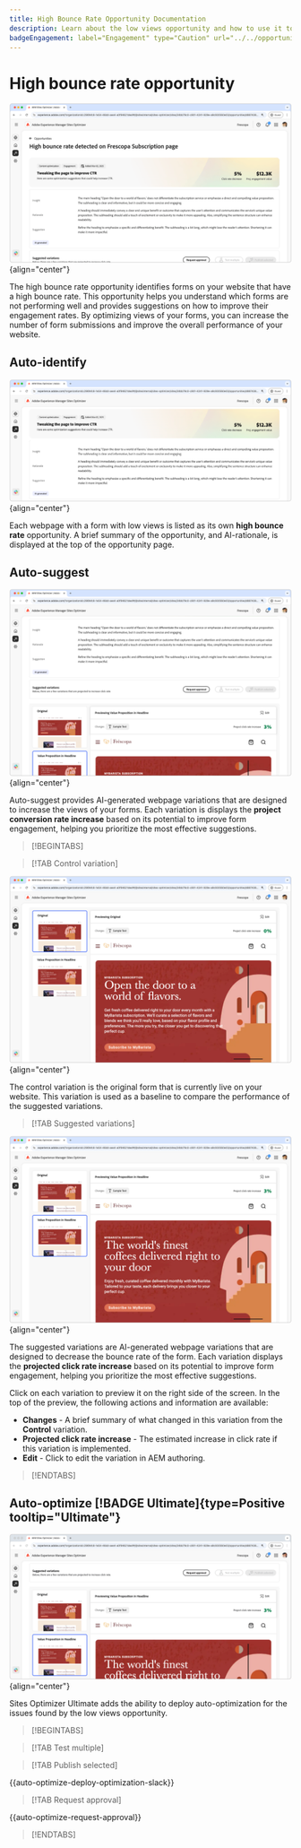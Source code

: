 ```yaml
---
title: High Bounce Rate Opportunity Documentation
description: Learn about the low views opportunity and how to use it to improve form engagement on your website.
badgeEngagement: label="Engagement" type="Caution" url="../../opportunity-types/engagement.md" tooltip="Engagement"
---
```


# High bounce rate opportunity

![High bounce rate opportunity](./assets/high-bounce-rate/hero.png){align="center"}

The high bounce rate opportunity identifies forms on your website that have a high bounce rate. This opportunity helps you understand which forms are not performing well and provides suggestions on how to improve their engagement rates. By optimizing views of your forms, you can increase the number of form submissions and improve the overall performance of your website.

## Auto-identify

![Auto-identify high bounce rate](./assets/high-bounce-rate/auto-identify.png){align="center"}

Each webpage with a form with low views is listed as its own **high bounce rate** opportunity. A brief summary of the opportunity, and AI-rationale, is displayed at the top of the opportunity page.

## Auto-suggest

![Auto-suggest high bounce rate](./assets/high-bounce-rate/auto-suggest.png){align="center"}

Auto-suggest provides AI-generated webpage variations that are designed to increase the views of your forms. Each variation is displays the **project conversion rate increase** based on its potential to improve form engagement, helping you prioritize the most effective suggestions.

>[!BEGINTABS]

>[!TAB Control variation]

![Original variations](./assets/high-bounce-rate/original-variation.png){align="center"}

The control variation is the original form that is currently live on your website. This variation is used as a baseline to compare the performance of the suggested variations.

>[!TAB Suggested variations]

![Suggested variations](./assets/high-bounce-rate/suggested-variations.png){align="center"}

The suggested variations are AI-generated webpage variations that are designed to decrease the bounce rate of the form. Each variation displays the **projected click rate increase** based on its potential to improve form engagement, helping you prioritize the most effective suggestions.

Click on each variation to preview it on the right side of the screen. In the top of the preview, the following actions and information are available:

* **Changes** - A brief summary of what changed in this variation from the **Control** variation.
* **Projected click rate increase** - The estimated increase in click rate if this variation is implemented.
* **Edit** - Click to edit the variation in AEM authoring.

>[!ENDTABS]

## Auto-optimize [!BADGE Ultimate]{type=Positive tooltip="Ultimate"}

![Auto-optimize high bounce rate](./assets/high-bounce-rate/auto-optimize.png){align="center"}

Sites Optimizer Ultimate adds the ability to deploy auto-optimization for the issues found by the low views opportunity.

>[!BEGINTABS]

>[!TAB Test multiple]


>[!TAB Publish selected]

{{auto-optimize-deploy-optimization-slack}}

>[!TAB Request approval]

{{auto-optimize-request-approval}}

>[!ENDTABS]
